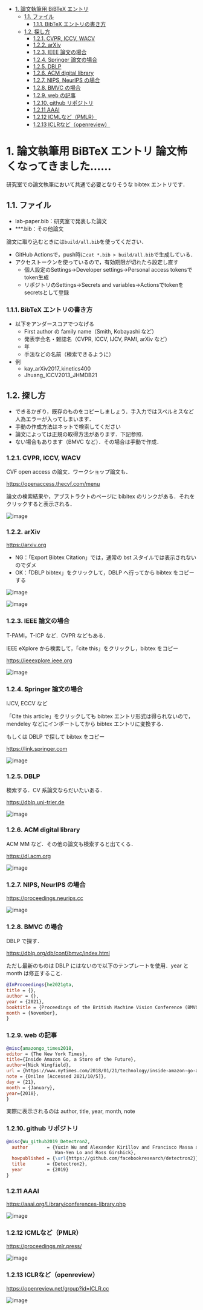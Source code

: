 - [1. 論文執筆用 BiBTeX エントリ](#1-論文執筆用-bibtex-エントリ)
  - [1.1. ファイル](#11-ファイル)
    - [1.1.1. BibTeX エントリの書き方](#111-bibtex-エントリの書き方)
  - [1.2. 探し方](#12-探し方)
    - [1.2.1. CVPR, ICCV, WACV](#121-cvpr-iccv-wacv)
    - [1.2.2. arXiv](#122-arxiv)
    - [1.2.3. IEEE 論文の場合](#123-ieee-論文の場合)
    - [1.2.4. Springer 論文の場合](#124-springer-論文の場合)
    - [1.2.5. DBLP](#125-dblp)
    - [1.2.6. ACM digital library](#126-acm-digital-library)
    - [1.2.7. NIPS, NeurIPS の場合](#127-nips-neurips-の場合)
    - [1.2.8. BMVC の場合](#128-bmvc-の場合)
    - [1.2.9. web の記事](#129-web-の記事)
    - [1.2.10. github リポジトリ](#1210-github-リポジトリ)
    - [1.2.11 AAAI](#1211-aaai)
    - [1.2.12 ICMLなど（PMLR）](#1212-icmlなどpmlr)
    - [1.2.13 ICLRなど（openreview）](#1213-iclrなどopenreview)

# 1. 論文執筆用 BiBTeX エントリ 論文怖くなってきました……

研究室での論文執筆において共通で必要となりそうな bibtex エントリです．

## 1.1. ファイル

- lab-paper.bib：研究室で発表した論文
- \*\*\*.bib：その他論文

論文に取り込むときには`build/all.bib`を使ってください．

- GitHub Actionsで，push時に`cat *.bib > build/all.bib`で生成している．
- アクセストークンを使っているので，有効期限が切れたら設定し直す
  - 個人設定のSettings->Developer settings->Personal access tokensでtoken生成
  - リポジトリのSettings->Secrets and variables->Actionsでtokenをsecretsとして登録

### 1.1.1. BibTeX エントリの書き方

- 以下をアンダースコアでつなげる
  - First author の family name（Smith, Kobayashi など）
  - 発表学会名・雑誌名（CVPR, ICCV, IJCV, PAMI, arXiv など）
  - 年
  - 手法などの名前（検索できるように）
- 例
  - kay_arXiv2017_kinetics400
  - Jhuang_ICCV2013_JHMDB21

## 1.2. 探し方

- できるかぎり，既存のものをコピーしましょう．手入力ではスペルミスなど人為エラーが入ってしまいます．
- 手動の作成方法はネットで検索してください
- 論文によっては正規の取得方法があります．下記参照．
- ない場合もあります（BMVC など）．その場合は手動で作成．

### 1.2.1. CVPR, ICCV, WACV

CVF open access の論文．ワークショップ論文も．

https://openaccess.thecvf.com/menu

論文の検索結果や，アブストラクトのページに bibitex のリンクがある．それをクリックすると表示される．

![image](https://user-images.githubusercontent.com/4309772/201276011-39cedb17-a52f-4d0c-94d3-2bb49a28cbe9.png)

### 1.2.2. arXiv

https://arxiv.org

- NG：「Export Bibtex Citation」では，通常の bst スタイルでは表示されないのでダメ
- OK：「DBLP bibtex」をクリックして，DBLP へ行ってから bibtex をコピーする

![image](https://user-images.githubusercontent.com/4309772/201276120-72d1cd4b-be26-449c-a43e-9d66ed36278f.png)

![image](https://user-images.githubusercontent.com/4309772/201276130-0954f569-c764-4527-afa2-f6c0473c5c6c.png)

### 1.2.3. IEEE 論文の場合

T-PAMI，T-ICP など．CVPR などもある．

IEEE eXplore から検索して，「cite this」をクリックし，bibtex をコピー

https://ieeexplore.ieee.org

![image](https://user-images.githubusercontent.com/4309772/201276173-1c8985de-774b-45bc-ad0b-cc9404fa8315.png)

### 1.2.4. Springer 論文の場合

IJCV, ECCV など

「Cite this article」をクリックしても bibtex エントリ形式は得られないので，mendeley などにインポートしてから bibtex エントリに変換する．

もしくは DBLP で探して bibtex をコピー

https://link.springer.com

![image](https://user-images.githubusercontent.com/4309772/201276226-7dda91a2-1cee-453b-bc7c-4aaf47f9ec6e.png)

### 1.2.5. DBLP

検索する．CV 系論文ならだいたいある．

https://dblp.uni-trier.de

![image](https://user-images.githubusercontent.com/4309772/201276257-4663fbfb-f925-4220-9d74-569a76eeb330.png)

### 1.2.6. ACM digital library

ACM MM など．その他の論文も検索すると出てくる．

https://dl.acm.org

![image](https://user-images.githubusercontent.com/4309772/201276297-04ea6463-aed2-4c89-9787-9351e64599ed.png)

### 1.2.7. NIPS, NeurIPS の場合

https://proceedings.neurips.cc

![image](https://user-images.githubusercontent.com/4309772/201276333-49c1829a-2734-47fd-b6aa-b7e61202cd7a.png)

### 1.2.8. BMVC の場合

DBLP で探す．

https://dblp.org/db/conf/bmvc/index.html

ただし最新のものは DBLP にはないので以下のテンプレートを使用．year と month は修正すること．

```bibtex
@InProceedings{he2021gta,
title = {},
author = {},
year = {2021},
booktitle = {Proceedings of the British Machine Vision Conference (BMVC))},
month = {November},
}
```

### 1.2.9. web の記事

```bibtex
@misc{amazongo_times2018,
editor = {The New York Times},
title={Inside Amazon Go, a Store of the Future},
author={Nick Wingfield},
url = {https://www.nytimes.com/2018/01/21/technology/inside-amazon-go-a-store-of-the-future.html},
note = {Onilne [Accessed 2021/10/5]},
day = {21},
month = {January},
year={2018},
}
```

実際に表示されるのは author, title, year, month, note

### 1.2.10. github リポジトリ

```bibtex
@misc{Wu_github2019_Detectron2,
  author       = {Yuxin Wu and Alexander Kirillov and Francisco Massa and
                  Wan-Yen Lo and Ross Girshick},
  howpublished = {\url{https://github.com/facebookresearch/detectron2}},
  title        = {Detectron2},
  year         = {2019}
}
```



### 1.2.11 AAAI

https://aaai.org/Library/conferences-library.php

![image](https://user-images.githubusercontent.com/4309772/209266872-0c382309-a94d-4219-80e1-330c0623458b.png)

### 1.2.12 ICMLなど（PMLR）

https://proceedings.mlr.press/

![image](https://user-images.githubusercontent.com/4309772/209267124-3148ced3-bfe4-4891-b00f-3a9f9cbbe29c.png)


### 1.2.13 ICLRなど（openreview）

https://openreview.net/group?id=ICLR.cc

![image](https://user-images.githubusercontent.com/4309772/209267303-db95fe9a-13dd-4715-b831-40ef8dd9a05f.png)
